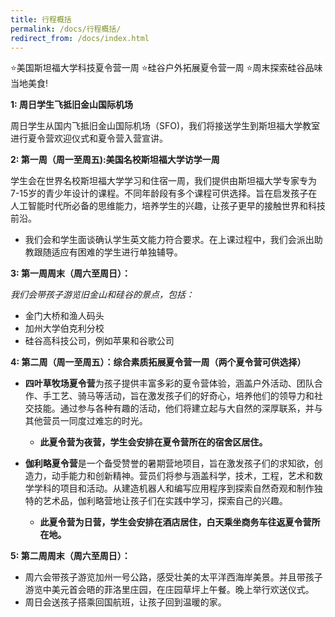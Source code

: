 ```yaml
---
title: 行程概括
permalink: /docs/行程概括/
redirect_from: /docs/index.html
---
```

⭐️美国斯坦福大学科技夏令营一周
⭐️硅谷户外拓展夏令营一周
⭐️周末探索硅谷品味当地美食!

**1: 周日学生飞抵旧金山国际机场**

周日学生从国内飞抵旧金山国际机场（SFO)，我们将接送学生到斯坦福大学教室进行夏令营欢迎仪式和夏令营入营宣讲。

**2: 第一周（周一至周五):美国名校斯坦福大学访学一周**

学生会在世界名校斯坦福大学学习和住宿一周，我们提供由斯坦福大学专家专为7-15岁的青少年设计的课程。不同年龄段有多个课程可供选择。旨在启发孩子在人工智能时代所必备的思维能力，培养学生的兴趣，让孩子更早的接触世界和科技前沿。

* 我们会和学生面谈确认学生英文能力符合要求。在上课过程中，我们会派出助教跟随适应有困难的学生进行单独辅导。

**3: 第一周周末（周六至周日）：**

*我们会带孩子游览旧金山和硅谷的景点，包括：*

* 金门大桥和渔人码头
* 加州大学伯克利分校
* 硅谷高科技公司，例如苹果和谷歌公司

**4: 第二周（周一至周五）：综合素质拓展夏令营一周（两个夏令营可供选择）**

* **四叶草牧场夏令营**为孩子提供丰富多彩的夏令营体验，涵盖户外活动、团队合作、手工艺、骑马等活动，旨在激发孩子们的好奇心，培养他们的领导力和社交技能。通过参与各种有趣的活动，他们将建立起与大自然的深厚联系，并与其他营员一同度过难忘的时光。
  * **此夏令营为夜营，学生会安排在夏令营所在的宿舍区居住。**

* **伽利略夏令营**是一个备受赞誉的暑期营地项目，旨在激发孩子们的求知欲，创造力，动手能力和创新精神。营员们将参与涵盖科学，技术，工程，艺术和数学学科的项目和活动。从建造机器人和编写应用程序到探索自然奇观和制作独特的艺术品，伽利略营地让孩子们在实践中学习，探索自己的兴趣。
  * **此夏令营为日营，学生会安排在酒店居住，白天乘坐商务车往返夏令营所在地。**

**5: 第二周周末（周六至周日）：**

* 周六会带孩子游览加州一号公路，感受壮美的太平洋西海岸美景。并且带孩子游览中美元首会晤的菲洛里庄园，在庄园草坪上午餐。晚上举行欢送仪式。
* 周日会送孩子搭乘回国航班，让孩子回到温暖的家。
